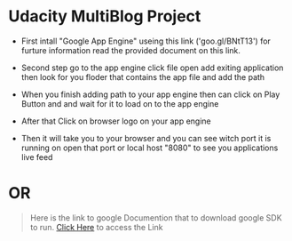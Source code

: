 # Udacity MultiBlog Project

- First intall "Google App Engine" useing this link ('goo.gl/BNtT13') for furture information read the provided document on this link.

- Second step go to the app engine click file open add exiting application then look for you floder that contains the app file and add the path
 
- When you finish adding path to your app engine then can click on Play Button and and wait for it to load on to the app engine
 
- After that Click on browser logo on your app engine
 
- Then it will take you to your browser and you can see witch port it is running on open that port or local host "8080" to see you applications live feed 
 
 # OR
 
 > Here is the link to google Documention that to download google SDK to run. [Click Here](https://cloud.google.com/sdk/) to access the Link 
